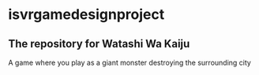 # isvrgamedesignproject
## The repository for Watashi Wa Kaiju
A game where you play as a giant monster destroying the surrounding city

